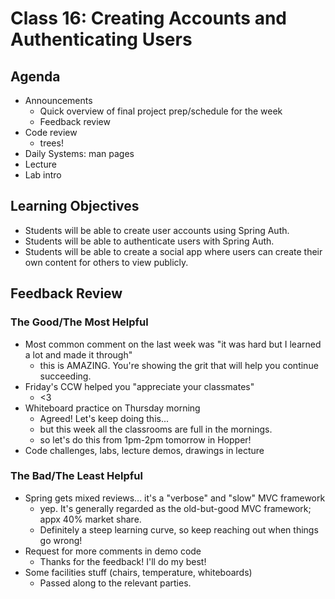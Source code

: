 # Class 16: Creating Accounts and Authenticating Users

## Agenda
- Announcements
    - Quick overview of final project prep/schedule for the week
    - Feedback review
- Code review
    - trees!
- Daily Systems: man pages
- Lecture
- Lab intro

## Learning Objectives
* Students will be able to create user accounts using Spring Auth.
* Students will be able to authenticate users with Spring Auth.
* Students will be able to create a social app where users can create their own content for others to view publicly.

## Feedback Review

### The Good/The Most Helpful

- Most common comment on the last week was "it was hard but I learned a lot and made it through"
    - this is AMAZING. You're showing the grit that will help you continue succeeding.
- Friday's CCW helped you "appreciate your classmates"
    - <3
- Whiteboard practice on Thursday morning
    - Agreed! Let's keep doing this...
    - but this week all the classrooms are full in the mornings.
    - so let's do this from 1pm-2pm tomorrow in Hopper!
- Code challenges, labs, lecture demos, drawings in lecture

### The Bad/The Least Helpful
- Spring gets mixed reviews... it's a "verbose" and "slow" MVC framework
    - yep. It's generally regarded as the old-but-good MVC framework; appx 40% market share.
    - Definitely a steep learning curve, so keep reaching out when things go wrong!
- Request for more comments in demo code
    - Thanks for the feedback! I'll do my best!
- Some facilities stuff (chairs, temperature, whiteboards)
    - Passed along to the relevant parties.
